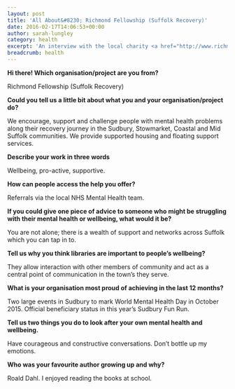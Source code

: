 ```yaml
---
layout: post
title: 'All About&#8230; Richmond Fellowship (Suffolk Recovery)'
date: 2016-02-17T14:06:53+00:00
author: sarah-lungley
category: health
excerpt: 'An interview with the local charity <a href="http://www.richmondfellowship.org.uk/">Richmond Fellowship</a>.'
breadcrumb: health
---
```

**Hi there! Which organisation/project are you from?**

Richmond Fellowship (Suffolk Recovery)

**Could you tell us a little bit about what you and your organisation/project do?**

We encourage, support and challenge people with mental health problems along their recovery journey in the Sudbury, Stowmarket, Coastal and Mid Suffolk communities. We provide supported housing and floating support services.

**Describe your work in three words**

Wellbeing, pro-active, supportive.

**How can people access the help you offer?**

Referrals via the local NHS Mental Health team.

**If you could give one piece of advice to someone who might be struggling with their mental health or wellbeing, what would it be?**

You are not alone; there is a wealth of support and networks across Suffolk which you can tap in to.

**Tell us why you think libraries are important to people’s wellbeing?**

They allow interaction with other members of community and act as a central point of communication in the town’s they serve.

**What is your organisation most proud of achieving in the last 12 months?**

Two large events in Sudbury to mark World Mental Health Day in October 2015. Official beneficiary status in this year’s Sudbury Fun Run.

**Tell us two things you do to look after your own mental health and wellbeing.**

Have courageous and constructive conversations. Don’t bottle up my emotions.

**Who was your favourite author growing up and why?**

Roald Dahl. I enjoyed reading the books at school.
